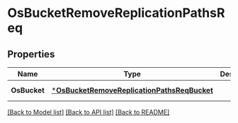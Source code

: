 # OsBucketRemoveReplicationPathsReq

## Properties
Name | Type | Description | Notes
------------ | ------------- | ------------- | -------------
**OsBucket** | [***OsBucketRemoveReplicationPathsReqBucket**](OSBucketRemoveReplicationPathsReq_Bucket.md) |  | [default to null]

[[Back to Model list]](../README.md#documentation-for-models) [[Back to API list]](../README.md#documentation-for-api-endpoints) [[Back to README]](../README.md)


